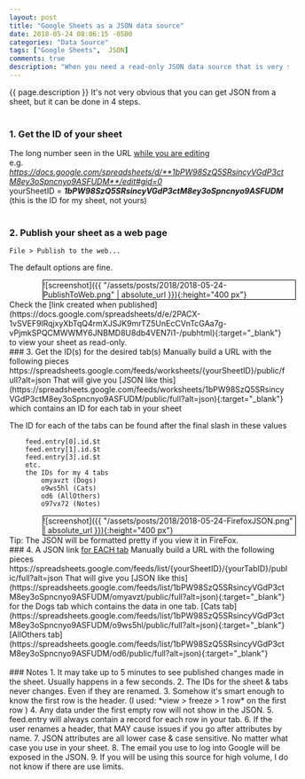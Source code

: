 ```yaml
---
layout: post
title: "Google Sheets as a JSON data source"
date: 2018-05-24 08:06:15 -0500
categories: "Data Source"
tags: ["Google Sheets",  JSON]
comments: true
description: "When you need a read-only JSON data source that is very simple for users to maintain, consider using a Google Sheet."
---
```

{{ page.description }} It's not very obvious that you can get JSON from a sheet, but it can be done in 4 steps.  
<br/>
### 1. Get the ID of your sheet
The long number seen in the URL <ins>while you are editing</ins>  
e.g.  
_https://docs.google.com/spreadsheets/d/**1bPW98SzQ5SRsincyVGdP3ctM8ey3oSpncnyo9ASFUDM**/edit#gid=0_  
yourSheetID = _**1bPW98SzQ5SRsincyVGdP3ctM8ey3oSpncnyo9ASFUDM**_  
(this is the ID for my sheet, not yours)  
<br/>
### 2. Publish your sheet as a web page 
    File > Publish to the web...  
    
The default options are fine.
<div style="border: 1px solid black; margin-left: 60px; width: 455px;"  markdown="1">
![screenshot]({{ "/assets/posts/2018/2018-05-24-PublishToWeb.png" | absolute_url }}){:height="400 px"}
</div>
Check the [link created when published](https://docs.google.com/spreadsheets/d/e/2PACX-1vSVEF9lRqjxyXbTqQ4rmXJSJK9mrTZ5UnEcCVnTcGAa7g-vPjmkSPQCMWWMY6JNBMD8U8db4VEN7i1-/pubhtml){:target="_blank"} to view your sheet as read-only.  
<br/>
### 3. Get the ID(s) for the desired tab(s)
Manually build a URL with the following pieces
https://spreadsheets.google.com/feeds/worksheets/{yourSheetID}/public/full?alt=json  
That will give you [JSON like this](https://spreadsheets.google.com/feeds/worksheets/1bPW98SzQ5SRsincyVGdP3ctM8ey3oSpncnyo9ASFUDM/public/full?alt=json){:target="_blank"} which contains an ID for each tab in your sheet

The ID for each of the tabs can be found after the final slash in these values  

        feed.entry[0].id.$t
        feed.entry[1].id.$t
        feed.entry[3].id.$t
        etc.
        the IDs for my 4 tabs
            omyavzt (Dogs)
            o9ws5hl (Cats)
            od6 (AllOthers)
            o97vx72 (Notes)

<div style="border: 1px solid black; margin-left: 60px; width: 455px;"  markdown="1">
![screenshot]({{ "/assets/posts/2018/2018-05-24-FirefoxJSON.png" | absolute_url }}){:height="400 px"}
</div>
Tip: The JSON will be formatted pretty if you view it in FireFox.  
<br/>
### 4. A JSON link <ins>for EACH tab</ins>
Manually build a URL with the following pieces
https://spreadsheets.google.com/feeds/list/{yourSheetID}/{yourTabID}/public/full?alt=json  
That will give you [JSON like this](https://spreadsheets.google.com/feeds/list/1bPW98SzQ5SRsincyVGdP3ctM8ey3oSpncnyo9ASFUDM/omyavzt/public/full?alt=json){:target="_blank"} for the Dogs tab which contains the data in one tab.  
[Cats tab](https://spreadsheets.google.com/feeds/list/1bPW98SzQ5SRsincyVGdP3ctM8ey3oSpncnyo9ASFUDM/o9ws5hl/public/full?alt=json){:target="_blank"}  
[AllOthers tab](https://spreadsheets.google.com/feeds/list/1bPW98SzQ5SRsincyVGdP3ctM8ey3oSpncnyo9ASFUDM/od6/public/full?alt=json){:target="_blank"}  
<br/><br/>
### Notes
1. It may take up to 5 minutes to see published changes made in the sheet. Usually happens in a few seconds.   
2. The IDs for the sheet & tabs never changes. Even if they are renamed.  
3. Somehow it's smart enough to know the first row is the header.  
        (I used: *view > freeze > 1 row* on the first row )  
4. Any data under the first empty row will not show in the JSON.  
5. feed.entry will always contain a record for each row in your tab.  
6. If the user renames a header, that MAY cause issues if you go after attributes by name.  
7. JSON attributes are all lower case & case sensitive. No matter what case you use in your sheet.  
8. The email you use to log into Google will be exposed in the JSON.  
9. If you will be using this source for high volume, I do not know if there are use limits.

<!-- Sheet edited in Firefox Developer Edition logged in as Demos@ng-Chicago.com -->
<!-- https://docs.google.com/spreadsheets/d/1bPW98SzQ5SRsincyVGdP3ctM8ey3oSpncnyo9ASFUDM/edit#gid=0 -->


